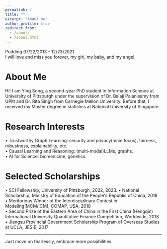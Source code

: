 ```yaml
---
permalink: /
title: ""
excerpt: "About me"
author_profile: true
redirect_from: 
  - /about/
  - /about.html
---
```

Pudding 07/22/2013 - 12/23/2021  
I will love and miss you forever, my girl, my baby, and my angel.  

About Me
====== 
Hi! I am Ying Song, a second-year PhD student in Information Science at University of Pittsburgh under the supervision of Dr. Balaji Palanisamy from UPitt and Dr. Rita Singh from Carnegie Mellon University. Before that, I received my Master degree in statistics at National University of Singapore. 

Research Interests
======
• Trustworthy Graph Learning: security and privacy(main focus), fairness, robustness, explainability, etc.     
• Causal Learning and Reasoning: (multi-modal)LLMs, graphs.   
• AI for Science: biomedicine, genetics.   


Selected Scholarships
======
• SCI Fellowship, University of Pittsburgh, 2022, 2023.
• National Scholarship, Ministry of Education of the People's Republic of China, 2018  
• Meritorious Winner of the Interdisciplinary Contest in Modeling(MCM/ICM), COMAP, USA, 2018  
• Second Prize of the Eastern Area of China in the First China (Hengqin) International University Quantitative Finance Competition, Worldwide, 2018  
• Jiangsu Provincial Government Scholarship Program of Overseas Studies at UCLA, JESIE, 2017  


------
Just move on fearlessly, embrace more possibilities.

